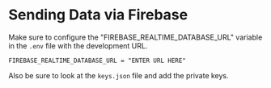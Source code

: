 # Sending Data via Firebase

Make sure to configure the "FIREBASE_REALTIME_DATABASE_URL" variable in the `.env` file with the development URL.

```
FIREBASE_REALTIME_DATABASE_URL = "ENTER URL HERE"
```

Also be sure to look at the `keys.json` file and add the private keys.
